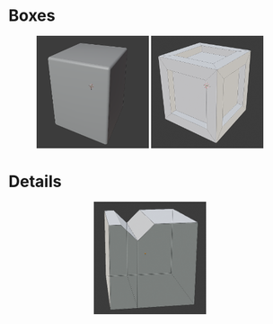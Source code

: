# Boxes
<div align="center">
  <img src="Boxes/Beveled Box/output.PNG" width="200" height="200">
  <img src="Boxes/Crate Box/output.PNG" width="200" height="200">
</div>


# Details
<div align="center">
  <img src="Details/Notch Edge/output.PNG" width="200" height="200">
</div>
